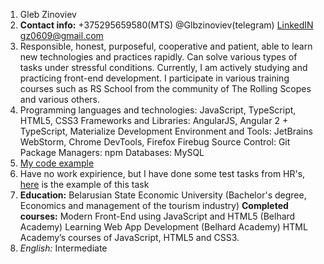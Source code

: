 1. Gleb Zinoviev
2. **Contact info:**
+375295659580(MTS)
@Glbzinoviev(telegram)
[LinkedIN](https://www.linkedin.com/in/gleb-zinoviev-614a40180/)
gz0609@gmail.com 
3. Responsible, honest, purposeful, cooperative and patient, able to learn new technologies and practices rapidly. Can solve various types of tasks under stressful conditions. Currently, I am actively studying and practicing front-end development. I participate in various training courses such as RS School from the community of The Rolling Scopes and various others.
4. Programming languages and technologies: JavaScript, TypeScript, HTML5, CSS3
Frameworks and Libraries: AngularJS, Angular 2 + TypeScript, Materialize
Development Environment and Tools: JetBrains WebStorm, Chrome DevTools, Firefox Firebug
Source Control: Git
Package Managers: npm
Databases: MySQL
5. [My code example](https://codepen.io/zinoviev96/pen/JjooePR)
6. Have no work expirience, but I have done some test tasks from HR's, [here](https://codepen.io/zinoviev96/pen/JjooePR) is the example of this task 
7. **Education:**
Belarusian State Economic University (Bachelor's degree, Economics and management of the tourism industry)
**Completed courses:**
Modern Front-End using JavaScript and HTML5 (Belhard Academy)
Learning Web App Development (Belhard Academy)
HTML Academy’s courses of JavaScript, HTML5 and CSS3.
8. *English:* Intermediate 
